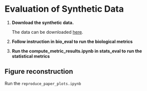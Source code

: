 # Evaluation of Synthetic Data

1. **Download the synthetic data.**

    The data can be downloaded [here]().

2. **Follow instruction in bio_eval to run the biological metrics**

3. **Run the compute_metric_results.ipynb in stats_eval to run the statistical metrics**


## Figure reconstruction
Run the `reproduce_paper_plots.ipynb`